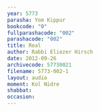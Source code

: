```yaml
---
year: 5773
parasha: Yom Kippur
bookcode: "0"
fullparashacode: "002"
parashacode: "002"
title: Real
author: Rabbi Eliezer Hirsch
date: 2012-09-26
archivecode: 57730021
filename: 5773-002-1
layout: audio
moment: Kol Nidre
shabbat: 
occasion: 
---
```

